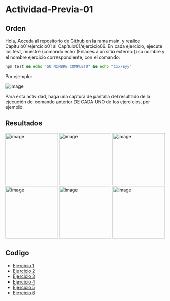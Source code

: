 
# Actividad-Previa-01
## Orden
Hola,
Acceda al [repositorio de Github](https://github.com/DAWMFIEC/DAWM)
 en la rama main, y realice Capítulo01/ejercicio01 al Capítulo01/ejercicio06. 
En cada ejercicio, ejecute los test, muestre (comando echo (Enlaces a un sitio externo.)) su nombre y el nombre ejercicio correspondiente, con el comando: 
```bash
npm test && echo "SU NOMBRE COMPLETO" && echo "Cxx/Eyy"
```
Por ejemplo:

![image](https://github.com/user-attachments/assets/2ff34391-06da-4f34-beae-c7994a975f80)


Para esta actividad, haga una captura de pantalla del resultado de la ejecución del comando anterior DE CADA UNO de los ejercicios, por ejemplo:

## Resultados

<img width="163" alt="image" src="https://github.com/user-attachments/assets/fec50953-3420-4079-9607-a0f77dfadeac">
<img width="163" alt="image" src="https://github.com/user-attachments/assets/2c7ab384-1ccd-476b-b7e8-3c0d7fe66453">
<img width="163" alt="image" src="https://github.com/user-attachments/assets/561899a8-e08b-4631-a59a-75e9f9e98ddf">
<img width="163" alt="image" src="https://github.com/user-attachments/assets/d9361792-fe7d-431a-b188-404d0720f418">
<img width="163" alt="image" src="https://github.com/user-attachments/assets/6088ed03-2d43-494b-855b-30db2456ef74">
<img width="163" alt="image" src="https://github.com/user-attachments/assets/df8a036e-28aa-4cca-9f35-002b719958bc">


## Codigo
-  [Ejercicio 1](https://github.com/Desarrollo-Aplicaciones-Web-y-Moviles/Actividad-Previa-01/tree/main/C01E01)
-  [Ejercicio 2](https://github.com/Desarrollo-Aplicaciones-Web-y-Moviles/Actividad-Previa-01/tree/main/C01E02)
-  [Ejercicio 3](https://github.com/Desarrollo-Aplicaciones-Web-y-Moviles/Actividad-Previa-01/tree/main/C01E03)
-  [Ejercicio 4](https://github.com/Desarrollo-Aplicaciones-Web-y-Moviles/Actividad-Previa-01/tree/main/C01E04)
-  [Ejercicio 5](https://github.com/Desarrollo-Aplicaciones-Web-y-Moviles/Actividad-Previa-01/tree/main/C01E05)
-  [Ejercicio 6](https://github.com/Desarrollo-Aplicaciones-Web-y-Moviles/Actividad-Previa-01/tree/main/C01E06)
